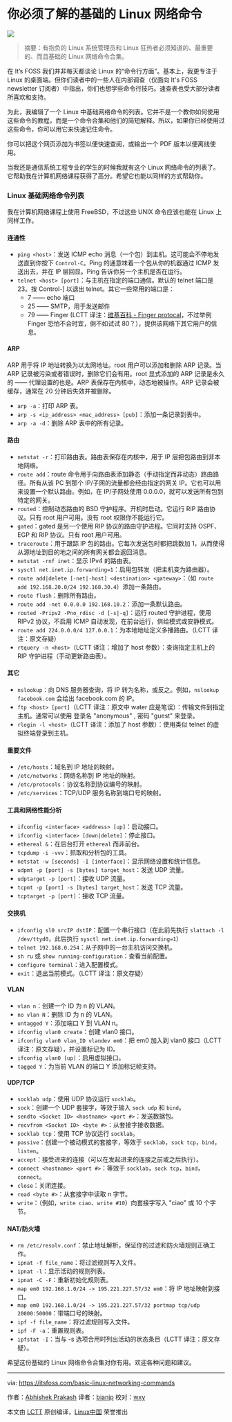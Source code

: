 你必须了解的基础的 Linux 网络命令
==================================================

![](https://itsfoss.com/wp-content/uploads/2016/06/Basic-Networking-Commands-Linux.jpg)

> 摘要：有抱负的 Linux 系统管理员和 Linux 狂热者必须知道的、最重要的、而且基础的 Linux 网络命令合集。

在 It’s FOSS 我们并非每天都谈论 Linux 的“命令行方面”。基本上，我更专注于 Linux 的桌面端。但你们读者中的一些人在内部调查（仅面向 It's FOSS newsletter 订阅者）中指出，你们也想学些命令行技巧。速查表也受大部分读者所喜欢和支持。

为此，我编辑了一个 Linux 中基础网络命令的列表。它并不是一个教你如何使用这些命令的教程，而是一个命令合集和他们的简短解释。所以，如果你已经使用过这些命令，你可以用它来快速记住命令。

你可以把这个网页添加为书签以便快速查阅，或输出一个 PDF 版本以便离线使用。

当我还是通信系统工程专业的学生的时候我就有这个 Linux 网络命令的列表了。它帮助我在计算机网络课程获得了高分。希望它也能以同样的方式帮助你。

### Linux 基础网络命令列表

我在计算机网络课程上使用 FreeBSD，不过这些 UNIX 命令应该也能在 Linux 上同样工作。

#### 连通性

- `ping <host>`：发送 ICMP echo 消息（一个包）到主机。这可能会不停地发送直到你按下 `Control-C`。Ping 的通意味着一个包从你的机器通过 ICMP 发送出去，并在 IP 层回显。Ping 告诉你另一个主机是否在运行。
- `telnet <host> [port]`：与主机在指定的端口通信。默认的 telnet 端口是 23。按 Control-] 以退出 telnet。其它一些常用的端口是：
    - 7 —— echo 端口
    - 25 —— SMTP，用于发送邮件
    - 79 —— Finger (LCTT 译注：[维基百科 - Finger protocal](https://en.wikipedia.org/wiki/Finger_protocol)，不过举例 Finger 恐怕不合时宜，倒不如试试 80？），提供该网络下其它用户的信息。

#### ARP

ARP 用于将 IP 地址转换为以太网地址。root 用户可以添加和删除 ARP 记录。当 ARP 记录被污染或者错误时，删除它们会有用。root 显式添加的 ARP 记录是永久的 —— 代理设置的也是。ARP 表保存在内核中，动态地被操作。ARP 记录会被缓存，通常在 20 分钟后失效并被删除。

- `arp -a`：打印 ARP 表。
- `arp -s <ip_address> <mac_address> [pub]`：添加一条记录到表中。
- `arp -a -d`：删除 ARP 表中的所有记录。

#### 路由

- `netstat -r`：打印路由表。路由表保存在内核中，用于 IP 层把包路由到非本地网络。
- `route add`：route 命令用于向路由表添加静态（手动指定而非动态）路由路径。所有从该 PC 到那个 IP/子网的流量都会经由指定的网关 IP。它也可以用来设置一个默认路由。例如，在 IP/子网处使用 0.0.0.0，就可以发送所有包到特定的网关。
- `routed`：控制动态路由的 BSD 守护程序。开机时启动。它运行 RIP 路由协议。只有 root 用户可用。没有 root 权限你不能运行它。
- `gated`：gated 是另一个使用 RIP 协议的路由守护进程。它同时支持 OSPF、EGP 和 RIP 协议。只有 root 用户可用。
- `traceroute`：用于跟踪 IP 包的路由。它每次发送包时都把跳数加 1，从而使得从源地址到目的地之间的所有网关都会返回消息。
- `netstat -rnf inet`：显示 IPv4 的路由表。
- `sysctl net.inet.ip.forwarding=1`：启用包转发（把主机变为路由器）。
- `route add|delete [-net|-host] <destination> <gateway>`：（如 `route add 192.168.20.0/24 192.168.30.4`）添加一条路由。
- `route flush`：删除所有路由。
- `route add -net 0.0.0.0 192.168.10.2`：添加一条默认路由。
- `routed -Pripv2 -Pno_rdisc -d [-s|-q]`：运行 routed 守护进程，使用 RIPv2 协议，不启用 ICMP 自动发现，在前台运行，供给模式或安静模式。
- `route add 224.0.0.0/4 127.0.0.1`：为本地地址定义多播路由。（LCTT 译注：原文存疑）
- `rtquery -n <host>`（LCTT 译注：增加了 host 参数）：查询指定主机上的 RIP 守护进程（手动更新路由表）。

#### 其它

- `nslookup`：向 DNS 服务器查询，将 IP 转为名称，或反之。例如，`nslookup facebook.com` 会给出 facebook.com 的 IP。
- `ftp <host> [port]`（LCTT 译注：原文中 water 应是笔误）：传输文件到指定主机。通常可以使用 登录名 "anonymous" , 密码 "guest" 来登录。
- `rlogin -l <host>`（LCTT 译注：添加了 host 参数）：使用类似 telnet 的虚拟终端登录到主机。

#### 重要文件

- `/etc/hosts`：域名到 IP 地址的映射。
- `/etc/networks`：网络名称到 IP 地址的映射。
- `/etc/protocols`：协议名称到协议编号的映射。
- `/etc/services`：TCP/UDP 服务名称到端口号的映射。

#### 工具和网络性能分析

- `ifconfig <interface> <address> [up]`：启动接口。
- `ifconfig <interface> [down|delete]`：停止接口。
- `ethereal &`：在后台打开 `ethereal` 而非前台。
- `tcpdump -i -vvv`：抓取和分析包的工具。
- `netstat -w [seconds] -I [interface]`：显示网络设置和统计信息。
- `udpmt -p [port] -s [bytes] target_host`：发送 UDP 流量。
- `udptarget -p [port]`：接收 UDP 流量。
- `tcpmt -p [port] -s [bytes] target_host`：发送 TCP 流量。
- `tcptarget -p [port]`：接收 TCP 流量。


#### 交换机

- `ifconfig sl0 srcIP dstIP`：配置一个串行接口（在此前先执行 `slattach -l /dev/ttyd0`，此后执行 `sysctl net.inet.ip.forwarding=1`）
- `telnet 192.168.0.254`：从子网中的一台主机访问交换机。
- `sh ru` 或 `show running-configuration`：查看当前配置。
- `configure terminal`：进入配置模式。
- `exit`：退出当前模式。（LCTT 译注：原文存疑）

#### VLAN

- `vlan n`：创建一个 ID 为 n 的 VLAN。
- `no vlan N`：删除 ID 为 n 的 VLAN。
- `untagged Y`：添加端口 Y 到 VLAN n。
- `ifconfig vlan0 create`：创建 vlan0 接口。
- `ifconfig vlan0 vlan_ID vlandev em0`：把 em0 加入到 vlan0 接口（LCTT 译注：原文存疑），并设置标记为 ID。
- `ifconfig vlan0 [up]`：启用虚拟接口。
- `tagged Y`：为当前 VLAN 的端口 Y 添加标记帧支持。

#### UDP/TCP

- `socklab udp`：使用 UDP 协议运行 `socklab`。
- `sock`：创建一个 UDP 套接字，等效于输入 `sock udp` 和 `bind`。
- `sendto <Socket ID> <hostname> <port #>`：发送数据包。
- `recvfrom <Socket ID> <byte #>`：从套接字接收数据。
- `socklab tcp`：使用 TCP 协议运行 `socklab`。
- `passive`：创建一个被动模式的套接字，等效于 `socklab`，`sock tcp`，`bind`，`listen`。
- `accept`：接受进来的连接（可以在发起进来的连接之前或之后执行）。
- `connect <hostname> <port #>`：等效于 `socklab`，`sock tcp`，`bind`，`connect`。
- `close`：关闭连接。
- `read <byte #>`：从套接字中读取 n 字节。
- `write`：（例如，`write ciao`、`write #10`）向套接字写入 "ciao" 或 10 个字节。

#### NAT/防火墙

- `rm /etc/resolv.conf`：禁止地址解析，保证你的过滤和防火墙规则正确工作。
- `ipnat -f file_name`：将过滤规则写入文件。
- `ipnat -l`：显示活动的规则列表。
- `ipnat -C -F`：重新初始化规则表。
- `map em0 192.168.1.0/24 -> 195.221.227.57/32 em0`：将 IP 地址映射到接口。
- `map em0 192.168.1.0/24 -> 195.221.227.57/32 portmap tcp/udp 20000:50000`：带端口号的映射。
- `ipf -f file_name`：将过滤规则写入文件。
- `ipf -F -a`：重置规则表。
- `ipfstat -I`：当与 -s 选项合用时列出活动的状态条目（LCTT 译注：原文存疑）。

希望这份基础的 Linux 网络命令合集对你有用。欢迎各种问题和建议。

--------------------------------------------------------------------------------

via: https://itsfoss.com/basic-linux-networking-commands

作者：[Abhishek Prakash][a]
译者：[bianjp](https://github.com/bianjp)
校对：[wxy](https://github.com/wxy)

本文由 [LCTT](https://github.com/LCTT/TranslateProject) 原创编译，[Linux中国](https://linux.cn/) 荣誉推出

[a]: https://itsfoss.com/author/abhishek/
[1]: https://drive.google.com/open?id=0By49_3Av9sT1cDdaZnh4cHB4aEk
